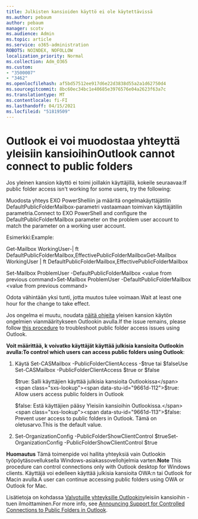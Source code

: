 ```yaml
---
title: Julkisten kansioiden käyttö ei ole käytettävissä
ms.author: pebaum
author: pebaum
manager: scotv
ms.audience: Admin
ms.topic: article
ms.service: o365-administration
ROBOTS: NOINDEX, NOFOLLOW
localization_priority: Normal
ms.collection: Adm_O365
ms.custom:
- "3500007"
- "3462"
ms.openlocfilehash: af5bd57512ee917d6e22d3838d55a2a1d62750d4
ms.sourcegitcommit: 8bc60ec34bc1e40685e3976576e04a2623f63a7c
ms.translationtype: MT
ms.contentlocale: fi-FI
ms.lasthandoff: 04/15/2021
ms.locfileid: "51819509"
---
```

# <a name="outlook-cannot-connect-to-public-folders"></a><span data-ttu-id="9661d-102">Outlook ei voi muodostaa yhteyttä yleisiin kansioihin</span><span class="sxs-lookup"><span data-stu-id="9661d-102">Outlook cannot connect to public folders</span></span>

<span data-ttu-id="9661d-103">Jos yleinen kansion käyttö ei toimi joillakin käyttäjillä, kokeile seuraavaa:</span><span class="sxs-lookup"><span data-stu-id="9661d-103">If public folder access isn't working for some users, try the following:</span></span>

<span data-ttu-id="9661d-104">Muodosta yhteys EXO PowerShelliin ja määritä ongelmakäyttäjätilin DefaultPublicFolderMailbox-parametri vastaamaan toimivan käyttäjätilin parametria.</span><span class="sxs-lookup"><span data-stu-id="9661d-104">Connect to EXO PowerShell and configure the DefaultPublicFolderMailbox parameter on the problem user account to match the parameter on a working user account.</span></span>

<span data-ttu-id="9661d-105">Esimerkki:</span><span class="sxs-lookup"><span data-stu-id="9661d-105">Example:</span></span>

<span data-ttu-id="9661d-106">Get-Mailbox WorkingUser-| ft DefaultPublicFolderMailbox,EffectivePublicFolderMailbox</span><span class="sxs-lookup"><span data-stu-id="9661d-106">Get-Mailbox WorkingUser | ft DefaultPublicFolderMailbox,EffectivePublicFolderMailbox</span></span>

<span data-ttu-id="9661d-107">Set-Mailbox ProblemUser -DefaultPublicFolderMailbox \<value from previous command></span><span class="sxs-lookup"><span data-stu-id="9661d-107">Set-Mailbox ProblemUser -DefaultPublicFolderMailbox \<value from previous command></span></span>

<span data-ttu-id="9661d-108">Odota vähintään yksi tunti, jotta muutos tulee voimaan.</span><span class="sxs-lookup"><span data-stu-id="9661d-108">Wait at least one hour for the change to take effect.</span></span>

<span data-ttu-id="9661d-109">Jos ongelma ei muutu, noudata [näitä ohjeita](https://aka.ms/pfcte) yleisen kansion käytön ongelmien vianmääritykseen Outlookin avulla.</span><span class="sxs-lookup"><span data-stu-id="9661d-109">If the issue remains, please follow [this procedure](https://aka.ms/pfcte) to troubleshoot public folder access issues using Outlook.</span></span>
 
<span data-ttu-id="9661d-110">**Voit määrittää, k voivatko käyttäjät käyttää julkisia kansioita Outlookin avulla:**</span><span class="sxs-lookup"><span data-stu-id="9661d-110">**To control which users can access public folders using Outlook**:</span></span>

1.  <span data-ttu-id="9661d-111">Käytä Set-CASMailbox <mailboxname> -PublicFolderClientAccess -$true tai $false</span><span class="sxs-lookup"><span data-stu-id="9661d-111">Use Set-CASMailbox <mailboxname> -PublicFolderClientAccess $true or $false</span></span>  
      
    <span data-ttu-id="9661d-112">$true: Salli käyttäjien käyttää julkisia kansioita Outlookissa</span><span class="sxs-lookup"><span data-stu-id="9661d-112">$true: Allow users access public folders in Outlook</span></span>  
      
    <span data-ttu-id="9661d-113">$false: Estä käyttäjien pääsy Yleisiin kansioihin Outlookissa.</span><span class="sxs-lookup"><span data-stu-id="9661d-113">$false: Prevent user access to public folders in Outlook.</span></span> <span data-ttu-id="9661d-114">Tämä on oletusarvo.</span><span class="sxs-lookup"><span data-stu-id="9661d-114">This is the default value.</span></span>  
        
2.  <span data-ttu-id="9661d-115">Set-OrganizationConfig -PublicFolderShowClientControl $true</span><span class="sxs-lookup"><span data-stu-id="9661d-115">Set-OrganizationConfig -PublicFolderShowClientControl $true</span></span>   
      
<span data-ttu-id="9661d-116">**Huomautus** Tämä toimenpide voi hallita yhteyksiä vain Outlookin työpöytäsovelluksella Windows-asiakassovellohjelmia varten.</span><span class="sxs-lookup"><span data-stu-id="9661d-116">**Note** This procedure can control connections only with Outlook desktop for Windows clients.</span></span> <span data-ttu-id="9661d-117">Käyttäjä voi edelleen käyttää julkisia kansioita OWA:n tai Outlook for Macin avulla.</span><span class="sxs-lookup"><span data-stu-id="9661d-117">A user can continue accessing public folders using OWA or Outlook for Mac.</span></span>
 
<span data-ttu-id="9661d-118">Lisätietoja on kohdassa [Valvotuille yhteyksille Outlookin](https://aka.ms/controlpf)yleisiin kansioihin -tuen ilmoittaminen.</span><span class="sxs-lookup"><span data-stu-id="9661d-118">For more info, see [Announcing Support for Controlled Connections to Public Folders in Outlook](https://aka.ms/controlpf).</span></span>